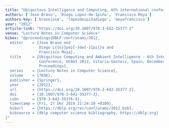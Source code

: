 ```yaml
---
title: "Ubiquitous Intelligence and Computing, 6th international conference"
authors: ['José Bravo', 'Diego López-de-Ipiña', 'Francisco Moya']
authors-key: ['bravojosé', 'lópezdeipiñadiego', 'moyafrancisco']
year: "2012"
article-link: "https://doi.org/10.1007/978-3-642-35377-2"
venue: "Lecture Notes in Computer Science"
bibex: "@proceedings{DBLP:conf/ucami/2012,
  editor    = {Jose Bravo and
               Diego L{{o}}pez{-}de{-}Ipi{}a and
               Francisco Moya},
  title     = {Ubiquitous Computing and Ambient Intelligence - 6th International
               Conference, UCAmI 2012, Vitoria-Gasteiz, Spain, December 3-5, 2012.
               Proceedings},
  series    = {Lecture Notes in Computer Science},
  volume    = {7656},
  publisher = {Springer},
  year      = {2012},
  url       = {https://doi.org/10.1007/978-3-642-35377-2},
  doi       = {10.1007/978-3-642-35377-2},
  isbn      = {978-3-642-35376-5},
  timestamp = {Fri, 27 Dec 2019 21:24:10 +0100},
  biburl    = {https://dblp.org/rec/conf/ucami/2012.bib},
  bibsource = {dblp computer science bibliography, https://dblp.org}
}"
---
```

